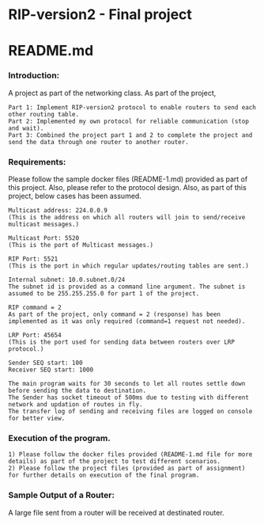# RIP-version2 - Final project
README.md
==========================

### Introduction: 
A project as part of the networking class. As part of the project,

    Part 1: Implement RIP-version2 protocol to enable routers to send each other routing table.
    Part 2: Implemented my own protocol for reliable communication (stop and wait).
    Part 3: Combined the project part 1 and 2 to complete the project and send the data through one router to another router.

### Requirements: 
Please follow the sample docker files (README-1.md) provided as part of this project. Also, please refer to the protocol design. Also, as part of this project, below cases has been assumed.

    Multicast address: 224.0.0.9 
    (This is the address on which all routers will join to send/receive multicast messages.)

    Multicast Port: 5520 
    (This is the port of Multicast messages.)

    RIP Port: 5521 
    (This is the port in which regular updates/routing tables are sent.)

    Internal subnet: 10.0.subnet.0/24
    The subnet id is provided as a command line argument. The subnet is assumed to be 255.255.255.0 for part 1 of the project.

    RIP command = 2
    As part of the project, only command = 2 (response) has been implemented as it was only required (command=1 request not needed).

    LRP Port: 45654
    (This is the port used for sending data between routers over LRP protocol.)

    Sender SEQ start: 100
    Receiver SEQ start: 1000

    The main program waits for 30 seconds to let all routes settle down before sending the data to destination.
    The Sender has socket timeout of 500ms due to testing with different network and updation of routes in fly.
    The transfer log of sending and receiving files are logged on console for better view.


### Execution of the program.<br>
    
    1) Please follow the docker files provided (README-1.md file for more details) as part of the project to test different scenarios.
    2) Please follow the project files (provided as part of assignment) for further details on execution of the final program.


### Sample Output of a Router:
A large file sent from a router will be received at destinated router.
